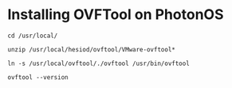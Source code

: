# Installing OVFTool on PhotonOS
```
cd /usr/local/
```
```
unzip /usr/local/hesiod/ovftool/VMware-ovftool*
```
```
ln -s /usr/local/ovftool/./ovftool /usr/bin/ovftool
```
```
ovftool --version
```